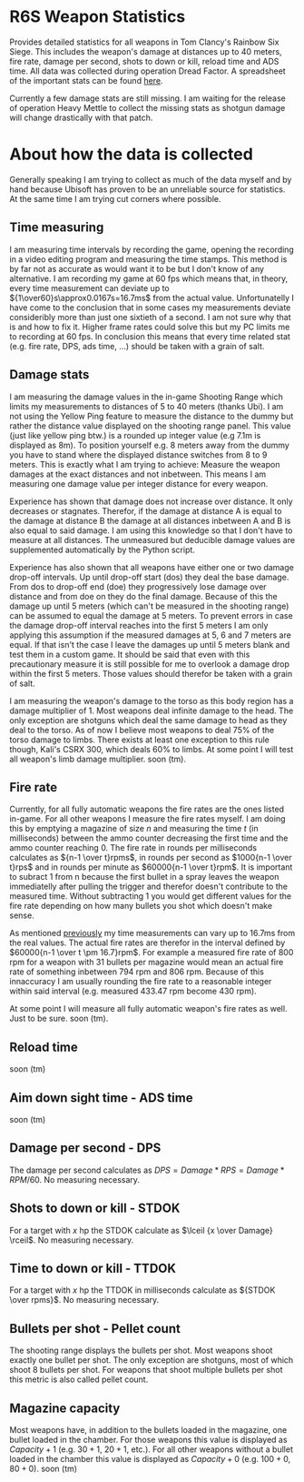 #  R6S Weapon Statistics
Provides detailed statistics for all weapons in Tom Clancy's Rainbow Six Siege. This includes the weapon's damage at distances up to 40 meters, fire rate, damage per second, shots to down or kill, reload time and ADS time. All data was collected during operation Dread Factor. A spreadsheet of the important stats can be found [here](https://docs.google.com/spreadsheets/d/1QgbGALNZGLlvf6YyPLtywZnvgIHkstCwGl1tvCt875Q/edit?usp=sharing).

Currently a few damage stats are still missing. I am waiting for the release of operation Heavy Mettle to collect the missing stats as shotgun damage will change drastically with that patch.
# About how the data is collected
Generally speaking I am trying to collect as much of the data myself and by hand because Ubisoft has proven to be an unreliable source for statistics. At the same time I am trying cut corners where possible.
## Time measuring
I am measuring time intervals by recording the game, opening the recording in a video editing program and measuring the time stamps. This method is by far not as accurate as would want it to be but I don't know of any alternative. I am recording my game at 60 fps which means that, in theory, every time measurement can deviate up to ${1\over60}s\approx0.0167s=16.7ms$ from the actual value. Unfortunatelly I have come to the conclusion that in some cases my measurements deviate consideribly more than just one sixtieth of a second. I am not sure why that is and how to fix it. Higher frame rates could solve this but my PC limits me to recording at 60 fps. In conclusion this means that every time related stat (e.g. fire rate, DPS, ads time, ...) should be taken with a grain of salt.
## Damage stats
I am measuring the damage values in the in-game Shooting Range which limits my measurements to distances of 5 to 40 meters (thanks Ubi). I am not using the Yellow Ping feature to measure the distance to the dummy but rather the distance value displayed on the shooting range panel. This value (just like yellow ping btw.) is a rounded up integer value (e.g 7.1m is displayed as 8m). To position yourself e.g. 8 meters away from the dummy you have to stand where the displayed distance switches from 8 to 9 meters. This is exactly what I am trying to achieve: Measure the weapon damages at the exact distances and not inbetween. This means I am measuring one damage value per integer distance for every weapon. 

Experience has shown that damage does not increase over distance. It only decreases or stagnates. Therefor, if the damage at distance A is equal to the damage at distance B the damage at all distances inbetween A and B is also equal to said damage. I am using this knowledge so that I don't have to measure at all distances. The unmeasured but deducible damage values are supplemented automatically by the Python script.

Experience has also shown that all weapons have either one or two damage drop-off intervals. Up until drop-off start (dos) they deal the base damage. From dos to drop-off end (doe) they progressively lose damage over distance and from doe on they do the final damage. Because of this the damage up until 5 meters (which can't be measured in the shooting range) can be assumed to equal the damage at 5 meters. To prevent errors in case the damage drop-off interval reaches into the first 5 meters I am only applying this assumption if the measured damages at 5, 6 and 7 meters are equal. If that isn't the case I leave the damages up until 5 meters blank and test them in a custom game. It should be said that even with this precautionary measure it is still possible for me to overlook a damage drop within the first 5 meters. Those values should therefor be taken with a grain of salt.

I am measuring the weapon's damage to the torso as this body region has a damage multiplier of 1. Most weapons deal infinite damage to the head. The only exception are shotguns which deal the same damage to head as they deal to the torso. As of now I believe most weapons to deal 75% of the torso damage to limbs. There exists at least one exception to this rule though, Kali's CSRX 300, which deals 60% to limbs. At some point I will test all weapon's limb damage multiplier. soon (tm).
## Fire rate
Currently, for all fully automatic weapons the fire rates are the ones listed in-game. For all other weapons I measure the fire rates myself. I am doing this by emptying a magazine of size $n$ and measuring the time $t$ (in milliseconds) between the ammo counter decreasing the first time and the ammo counter reaching 0. The fire rate in rounds per milliseconds calculates as ${n-1 \over t}rpms$, in rounds per second as $1000{n-1 \over t}rps$ and in rounds per minute as $60000{n-1 \over t}rpm$. It is important to subract 1 from n because the first bullet in a spray leaves the weapon immediatelly after pulling the trigger and therefor doesn't contribute to the measured time. Without subtracting 1 you would get different values for the fire rate depending on how many bullets you shot which doesn't make sense.

As mentioned [previously](#time-measuring) my time measurements can vary up to 16.7ms from the real values. The actual fire rates are therefor in the interval defined by $60000{n-1 \over t \pm 16.7}rpm$. For example a measured fire rate of 800 rpm for a weapon with 31 bullets per magazine would mean an actual fire rate of something inbetween 794 rpm and 806 rpm. Because of this innaccuracy I am usually rounding the fire rate to a reasonable integer within said interval (e.g. measured 433.47 rpm become 430 rpm).

At some point I will measure all fully automatic weapon's fire rates as well. Just to be sure. soon (tm).
## Reload time
soon (tm)
## Aim down sight time - ADS time
soon (tm)
## Damage per second - DPS
The damage per second calculates as $DPS = Damage * RPS = Damage * RPM / 60$. No measuring necessary.
## Shots to down or kill - STDOK
For a target with $x$ hp the STDOK calculate as $\lceil {x \over Damage} \rceil$. No measuring necessary.
## Time to down or kill - TTDOK
For a target with $x$ hp the TTDOK in milliseconds calculate as ${STDOK \over rpms}$. No measuring necessary.
## Bullets per shot - Pellet count
The shooting range displays the bullets per shot. Most weapons shoot exactly one bullet per shot. The only exception are shotguns, most of which shoot 8 bullets per shot. For weapons that shoot multiple bullets per shot this metric is also called pellet count.
## Magazine capacity
Most weapons have, in addition to the bullets loaded in the magazine, one bullet loaded in the chamber. For those weapons this value is displayed as $Capacity+1$ (e.g. $30+1$, $20+1$, etc.). For all other weapons without a bullet loaded in the chamber this value is displayed as $Capacity+0$ (e.g. $100+0$, $80+0$). soon (tm)
